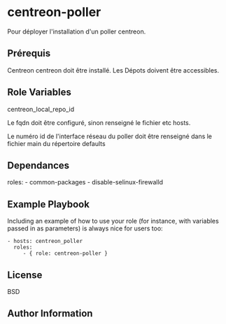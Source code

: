 centreon-poller
=========

Pour déployer l'installation d'un poller centreon.

Prérequis
------------
Centreon centreon doit être installé.
Les Dépots doivent être accessibles.

Role Variables
--------------

centreon_local_repo_id

Le fqdn doit être configuré, sinon renseigné le fichier etc hosts.

Le numéro id de l'interface réseau du poller doit être renseigné dans le fichier main du répertoire defaults

Dependances
------------

 roles:
    - common-packages
    - disable-selinux-firewalld

Example Playbook
----------------

Including an example of how to use your role (for instance, with variables passed in as parameters) is always nice for users too:

    - hosts: centreon_poller
      roles:
         - { role: centreon-poller }

License
-------

BSD

Author Information
------------------

